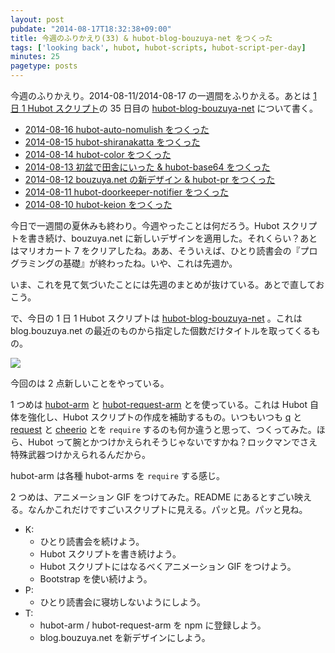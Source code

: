 ```yaml
---
layout: post
pubdate: "2014-08-17T18:32:38+09:00"
title: 今週のふりかえり(33) & hubot-blog-bouzuya-net をつくった
tags: ['looking back', hubot, hubot-scripts, hubot-script-per-day]
minutes: 25
pagetype: posts
---
```

今週のふりかえり。2014-08-11/2014-08-17 の一週間をふりかえる。あとは [1 日 1 Hubot スクリプト][hubot-script-per-day]の 35 日目の [hubot-blog-bouzuya-net][gh:bouzuya/hubot-blog-bouzuya-net] について書く。

- [2014-08-16 hubot-auto-nomulish をつくった][2014-08-16]
- [2014-08-15 hubot-shiranakatta をつくった][2014-08-15]
- [2014-08-14 hubot-color をつくった][2014-08-14]
- [2014-08-13 初盆で田舎にいった & hubot-base64 をつくった][2014-08-13]
- [2014-08-12 bouzuya.net の新デザイン & hubot-pr をつくった][2014-08-12]
- [2014-08-11 hubot-doorkeeper-notifier をつくった][2014-08-11]
- [2014-08-10 hubot-keion をつくった][2014-08-10]

今日で一週間の夏休みも終わり。今週やったことは何だろう。Hubot スクリプトを書き続け、bouzuya.net に新しいデザインを適用した。それくらい？あとはマリオカート 7 をクリアしたね。ああ、そういえば、ひとり読書会の『プログラミングの基礎』が終わったね。いや、これは先週か。

いま、これを見て気づいたことには先週のまとめが抜けている。あとで直しておこう。

で、今日の 1 日 1 Hubot スクリプトは [hubot-blog-bouzuya-net][gh:bouzuya/hubot-blog-bouzuya-net] 。これは blog.bouzuya.net の最近のものから指定した個数だけタイトルを取ってくるもの。

![](http://img.f.hatena.ne.jp/images/fotolife/b/bouzuya/20140817/20140817170105.gif)

今回のは 2 点新しいことをやっている。

1 つめは [hubot-arm][gh:bouzuya/hubot-arm] と [hubot-request-arm][gh:bouzuya/hubot-request-arm] とを使っている。これは Hubot 自体を強化し、Hubot スクリプトの作成を補助するもの。いつもいつも [q][gh:kriskowal/q] と [request][gh:mikeal/request] と [cheerio][gh:cheeriojs/cheerio] とを `require` するのも何か違うと思って、つくってみた。ほら、Hubot って腕とかつけかえられそうじゃないですかね？ロックマンでさえ特殊武器つけかえられるんだから。

hubot-arm は各種 hubot-arms を `require` する感じ。

2 つめは、アニメーション GIF をつけてみた。README にあるとすごい映える。なんかこれだけですごいスクリプトに見える。パッと見。パッと見ね。

- K:
  - ひとり読書会を続けよう。
  - Hubot スクリプトを書き続けよう。
  - Hubot スクリプトにはなるべくアニメーション GIF をつけよう。
  - Bootstrap を使い続けよう。
- P:
  - ひとり読書会に寝坊しないようにしよう。
- T:
  - hubot-arm / hubot-request-arm を npm に登録しよう。
  - blog.bouzuya.net を新デザインにしよう。

[2014-08-16]: http://blog.bouzuya.net/2014/08/16/
[2014-08-15]: http://blog.bouzuya.net/2014/08/15/
[2014-08-14]: http://blog.bouzuya.net/2014/08/14/
[2014-08-13]: http://blog.bouzuya.net/2014/08/13/
[2014-08-12]: http://blog.bouzuya.net/2014/08/12/
[2014-08-11]: http://blog.bouzuya.net/2014/08/11/
[2014-08-10]: http://blog.bouzuya.net/2014/08/10/
[gh:bouzuya/hubot-blog-bouzuya-net]: https://github.com/bouzuya/hubot-blog-bouzuya-net
[gh:bouzuya/hubot-arm]: https://github.com/bouzuya/hubot-arm
[gh:bouzuya/hubot-request-arm]: https://github.com/bouzuya/hubot-request-arm
[gh:kriskowal/q]: https://github.com/kriskowal/q
[gh:mikeal/request]: https://github.com/mikeal/request
[gh:cheeriojs/cheerio]: https://github.com/cheeriojs/cheerio
[hubot-script-per-day]: http://blog.bouzuya.net/posts?tags=hubot-script-per-day
